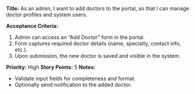 **Title:**
As an admin, I want to add doctors to the portal, so that I can manage doctor profiles and system users.

**Acceptance Criteria:**
1. Admin can access an “Add Doctor” form in the portal.
2. Form captures required doctor details (name, specialty, contact info, etc.).
3. Upon submission, the new doctor is saved and visible in the system.

**Priority:** High
**Story Points:** 5
**Notes:**
- Validate input fields for completeness and format.
- Optionally send notification to the added doctor.